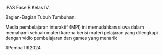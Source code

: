 IPAS Fase B Kelas IV.

Bagian-Bagian Tubuh Tumbuhan.

Media pembelajaran interaktif (MPI) ini memudahkan siswa dalam memahami sebuah materi karena berisi materi pelajaran yang dilengkapi dengan vidio pembelajaran dan games yang menarik


#PembaTIK2024
